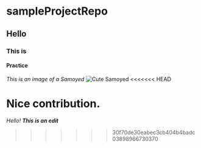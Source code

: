 # sampleProjectRepo
## Hello
### This is 
#### Practice

_This is an image of a Samoyed_
![Cute Samoyed](https://cdn.newswire.com/files/x/61/6c/e077519fec1b02c925b029992226.jpg)
<<<<<<< HEAD

Nice contribution.
=======
_Hello! **This is an edit**_
>>>>>>> 30f70de30eabec3cb404b4badc03898966730370
